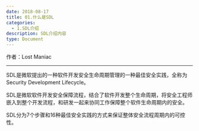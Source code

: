 ```yaml
---
date: 2018-08-17
title: 01.什么是SDL
categories:
  - 1.SDL介绍
description: SDL介绍内容
type: Document
---
```

作者：Lost Maniac

------

SDL是微软提出的一种软件开发安全生命周期管理的一种最佳安全实践，全称为Security Development Lifecycle。

SDL是微软软件开发安全保障流程，结合了软件开发整个生命周期，将安全工程师嵌入到整个开发流程，和研发一起来协同工作保障整个软件生命周期内的安全。

SDL分为7个步骤和16种最佳安全实践的方式来保证整体安全流程周期内的可控性。
